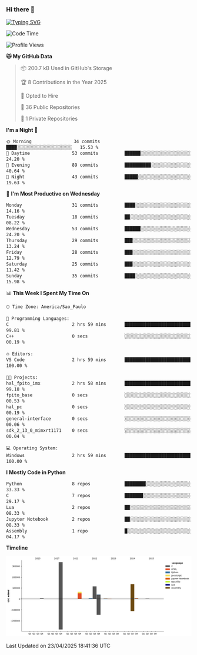 ### Hi there 👋

<a href="https://git.io/typing-svg"><img src="https://readme-typing-svg.herokuapp.com?font=Fira+Code&duration=2000&pause=100&center=true&vCenter=true&multiline=true&width=720&height=175&lines=Gui's+are+a+lie%2C+they+are+just+front-ends+to+the+shell.;Through+the+shell%2C+I+gain+sudo.;Through+sudo%2C+I+gain+power.;Through+power%2C+I+gain+root.;Through+root%2C+my+chains+are+broken.;uid%3D0+shall+free+me...." alt="Typing SVG" /></a>


<!--START_SECTION:waka-->
![Code Time](http://img.shields.io/badge/Code%20Time-1%2C057%20hrs%2039%20mins-blue)

![Profile Views](http://img.shields.io/badge/Profile%20Views-2-blue)

**🐱 My GitHub Data** 

> 📦 200.7 kB Used in GitHub's Storage 
 > 
> 🏆 8 Contributions in the Year 2025
 > 
> 💼 Opted to Hire
 > 
> 📜 36 Public Repositories 
 > 
> 🔑 1 Private Repositories 
 > 
**I'm a Night 🦉** 

```text
🌞 Morning                34 commits          ████░░░░░░░░░░░░░░░░░░░░░   15.53 % 
🌆 Daytime                53 commits          ██████░░░░░░░░░░░░░░░░░░░   24.20 % 
🌃 Evening                89 commits          ██████████░░░░░░░░░░░░░░░   40.64 % 
🌙 Night                  43 commits          █████░░░░░░░░░░░░░░░░░░░░   19.63 % 
```
📅 **I'm Most Productive on Wednesday** 

```text
Monday                   31 commits          ████░░░░░░░░░░░░░░░░░░░░░   14.16 % 
Tuesday                  18 commits          ██░░░░░░░░░░░░░░░░░░░░░░░   08.22 % 
Wednesday                53 commits          ██████░░░░░░░░░░░░░░░░░░░   24.20 % 
Thursday                 29 commits          ███░░░░░░░░░░░░░░░░░░░░░░   13.24 % 
Friday                   28 commits          ███░░░░░░░░░░░░░░░░░░░░░░   12.79 % 
Saturday                 25 commits          ███░░░░░░░░░░░░░░░░░░░░░░   11.42 % 
Sunday                   35 commits          ████░░░░░░░░░░░░░░░░░░░░░   15.98 % 
```


📊 **This Week I Spent My Time On** 

```text
🕑︎ Time Zone: America/Sao_Paulo

💬 Programming Languages: 
C                        2 hrs 59 mins       █████████████████████████   99.81 % 
C++                      0 secs              ░░░░░░░░░░░░░░░░░░░░░░░░░   00.19 % 

🔥 Editors: 
VS Code                  2 hrs 59 mins       █████████████████████████   100.00 % 

🐱‍💻 Projects: 
hal_fpito_imx            2 hrs 58 mins       █████████████████████████   99.18 % 
fpito_base               0 secs              ░░░░░░░░░░░░░░░░░░░░░░░░░   00.53 % 
hal_pc                   0 secs              ░░░░░░░░░░░░░░░░░░░░░░░░░   00.19 % 
general-interface        0 secs              ░░░░░░░░░░░░░░░░░░░░░░░░░   00.06 % 
sdk_2_13_0_mimxrt1171    0 secs              ░░░░░░░░░░░░░░░░░░░░░░░░░   00.04 % 

💻 Operating System: 
Windows                  2 hrs 59 mins       █████████████████████████   100.00 % 
```

**I Mostly Code in Python** 

```text
Python                   8 repos             ████████░░░░░░░░░░░░░░░░░   33.33 % 
C                        7 repos             ███████░░░░░░░░░░░░░░░░░░   29.17 % 
Lua                      2 repos             ██░░░░░░░░░░░░░░░░░░░░░░░   08.33 % 
Jupyter Notebook         2 repos             ██░░░░░░░░░░░░░░░░░░░░░░░   08.33 % 
Assembly                 1 repo              █░░░░░░░░░░░░░░░░░░░░░░░░   04.17 % 
```



**Timeline**

![Lines of Code chart](https://raw.githubusercontent.com/Gedankenn/Gedankenn/main/assets/bar_graph.png)


 Last Updated on 23/04/2025 18:41:36 UTC
<!--END_SECTION:waka-->
